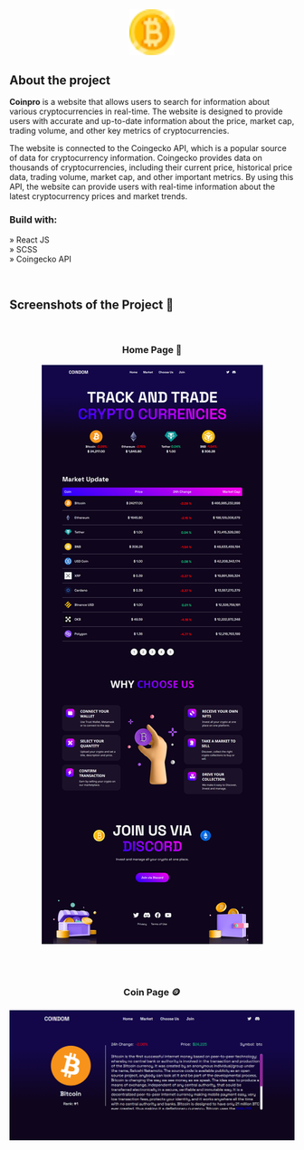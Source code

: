 <div align='center'><img style="width:16%" src='./public/biticon.png'/></div>

<h2>About the project</h2>

<p><b>Coinpro</b> is a website that allows users to search for information about various cryptocurrencies in real-time. The website is designed to provide users with accurate and up-to-date information about the price, market cap, trading volume, and other key metrics of cryptocurrencies. <br/>

The website is connected to the Coingecko API, which is a popular source of data for cryptocurrency information. Coingecko provides data on thousands of cryptocurrencies, including their current price, historical price data, trading volume, market cap, and other important metrics. By using this API, the website can provide users with real-time information about the latest cryptocurrency prices and market trends.
</p>

<!-- 👉 Live Demo: <a href='https://coinpro-crypto.app/'>Coinpro Demo</a> -->

<h3>Build with:</h3>

» React JS <br>
» SCSS  <br>
» Coingecko API <br>

<br>

<h2>Screenshots of the Project 📸</h2>
<br>
<h3 align='center'>Home Page 🏡</h3>

<div align='center'>
<img src='./public/coinpro-screen.png'/>

</div>

<br><br>

<h3 align='center'>Coin Page 🪙</h3>

<div align='center'>
<img src='./public/coinpro-screen-2.png'/>
</div>